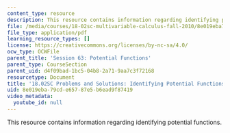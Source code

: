 ```yaml
---
content_type: resource
description: This resource contains information regarding identifying potential functions.
file: /media/courses/18-02sc-multivariable-calculus-fall-2010/8e019eba79cde65787e5b6ead9f87419_MIT18_02SC_pb_63_comb.pdf
file_type: application/pdf
learning_resource_types: []
license: https://creativecommons.org/licenses/by-nc-sa/4.0/
ocw_type: OCWFile
parent_title: 'Session 63: Potential Functions'
parent_type: CourseSection
parent_uid: d4f09bad-1bc5-04b8-2a71-9aa7c3f72168
resourcetype: Document
title: '18.02SC Problems and Solutions: Identifying Potential Functions'
uid: 8e019eba-79cd-e657-87e5-b6ead9f87419
video_metadata:
  youtube_id: null
---
```

This resource contains information regarding identifying potential functions.
